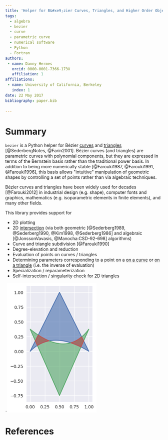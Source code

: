 ```yaml
---
title: 'Helper for B&#xe9;zier Curves, Triangles, and Higher Order Objects'
tags:
  - algebra
  - bezier
  - curve
  - parametric curve
  - numerical software
  - Python
  - Fortran
authors:
 - name: Danny Hermes
   orcid: 0000-0001-7366-173X
   affiliation: 1
affiliations:
 - name: University of California, Berkeley
   index: 1
date: 22 May 2017
bibliography: paper.bib

---
```


# Summary

`bezier` is a Python helper for B&#xe9;zier [curves][1] and
[triangles][2] [@SederbergNotes, @Farin2001]. B&#xe9;zier curves (and
triangles) are parametric curves with polynomial components, but they are
expressed in terms of the Bernstein basis rather than the traditional power
basis. In addition to being more numerically stable
[@Farouki1987, @Farouki1991, @Farouki1996], this basis allows "intuitive"
manipulation of geometric shapes by controlling a set of points rather
than via algebraic techniques.

B&#xe9;zier curves and triangles have been widely used for decades
[@Farouki2012] in industrial design (e.g. shape), computer fonts and
graphics, mathematics (e.g. isoparametric elements in finite elements), and
many other fields.

This library provides support for

- 2D plotting
- 2D [intersection][3] (via both geometric
  [@Sederberg1989, @Sederberg1990, @Kim1998, @Sederberg1986] and
  algebraic [@JonssonVavasis, @Manocha:CSD-92-698] algorithms)
- Curve and triangle subdivision [@Farouki1990]
- Degree-elevation and reduction
- Evaluation of points on curves / triangles
- Determining parameters corresponding to a point on a [on a curve][4] or
  [on a triangle][5] (i.e. the inverse of evaluation)
- Specialization / reparameterization
- Self-intersection / singularity check for 2D triangles

-![Triangle-triangle intersection example](https://raw.githubusercontent.com/dhermes/bezier/2020.5.19/docs/images/triangles6Q_and_7Q.png)

[1]: https://en.wikipedia.org/wiki/B%C3%A9zier_curve
[2]: https://en.wikipedia.org/wiki/B%C3%A9zier_triangle
[3]: https://bezier.readthedocs.io/en/2020.5.19/algorithms/curve-curve-intersection.html
[4]: https://bezier.readthedocs.io/en/2020.5.19/python/reference/bezier.curve.html#bezier.curve.Curve.locate
[5]: https://bezier.readthedocs.io/en/2020.5.19/python/reference/bezier.triangle.html#bezier.triangle.Triangle.locate

# References
